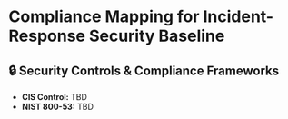 # Compliance Mapping for Incident-Response Security Baseline
## 🔒 Security Controls & Compliance Frameworks
- **CIS Control:** TBD
- **NIST 800-53:** TBD
